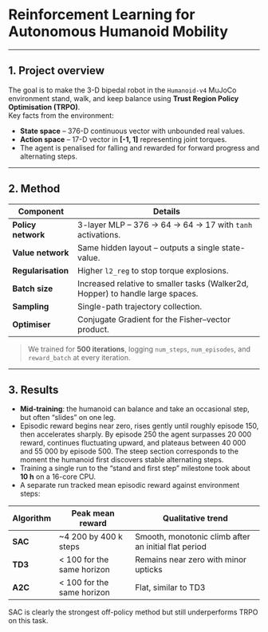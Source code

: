 # Reinforcement Learning for Autonomous Humanoid Mobility

---

## 1. Project overview

The goal is to make the 3-D bipedal robot in the `Humanoid-v4` MuJoCo environment stand, walk, and keep balance using **Trust Region Policy Optimisation (TRPO)**.  
Key facts from the environment:

* **State space** – 376-D continuous vector with unbounded real values.  
* **Action space** – 17-D vector in **[-1, 1]** representing joint torques.  
* The agent is penalised for falling and rewarded for forward progress and alternating steps. 

---

## 2. Method

| Component | Details |
|-----------|---------|
| **Policy network** | 3-layer MLP – 376 → 64 → 64 → 17 with `tanh` activations. |
| **Value network**  | Same hidden layout – outputs a single state-value. |
| **Regularisation** | Higher `l2_reg` to stop torque explosions. |
| **Batch size**     | Increased relative to smaller tasks (Walker2d, Hopper) to handle large spaces. |
| **Sampling**       | Single-path trajectory collection. |
| **Optimiser**      | Conjugate Gradient for the Fisher–vector product. |

> We trained for **500 iterations**, logging `num_steps`, `num_episodes`, and `reward_batch` at every iteration.

---

## 3. Results

* **Mid-training**: the humanoid can balance and take an occasional step, but often “slides” on one leg.  
* Episodic reward begins near zero, rises gently until roughly episode 150, then accelerates sharply. By episode 250 the agent surpasses 20 000 reward, continues fluctuating upward, and plateaus between 40 000 and 55 000 by episode 500. The steep section corresponds to the moment the humanoid first discovers stable alternating steps.
* Training a single run to the “stand and first step” milestone took about **10 h** on a 16-core CPU.
* A separate run tracked mean episodic reward against environment steps:

| Algorithm | Peak mean reward | Qualitative trend |
|-----------|-----------------|-------------------|
| **SAC**   | ~4 200 by 400 k steps | Smooth, monotonic climb after an initial flat period |
| **TD3**   | < 100 for the same horizon | Remains near zero with minor upticks |
| **A2C**   | < 100 for the same horizon | Flat, similar to TD3 |

   SAC is clearly the strongest off-policy method but still underperforms TRPO on this task.
